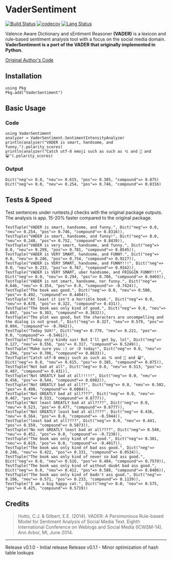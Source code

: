 # VaderSentiment

[![Build Status](https://travis-ci.com/nusretipek/VaderSentiment.jl.svg?branch=master)](https://travis-ci.com/nusretipek/VaderSentiment.jl)
[![codecov](https://codecov.io/gh/nusretipek/VaderSentiment.jl/branch/master/graph/badge.svg?token=X9RDYDGQLR)](https://codecov.io/gh/nusretipek/VaderSentiment.jl)
[![Lang Status](https://img.shields.io/github/languages/top/nusretipek/VaderSentiment?color=blueviolet)](https://img.shields.io/github/languages/top/nusretipek/VaderSentiment?color=blueviolet)

Valence Aware Dictionary and sEntiment Reasoner **(VADER)** is a lexicon and rule-based sentiment analysis tool with a focus on the social media domain. **VaderSentiment is a port of the VADER that originally implemented in Python.** 

[Original Author's Code](https://github.com/cjhutto/vaderSentiment)


## Installation 

```
using Pkg
Pkg.add("VaderSentiment")
```

## Basic Usage

### Code
```
using VaderSentiment
analyzer = VaderSentiment.SentimentIntensityAnalyzer
println(analyzer("VADER is smart, handsome, and funny.").polarity_scores)
println(analyzer("Catch utf-8 emoji such as such as 💘 and 💋 and 😁").polarity_scores)
```

### Output
```
Dict("neg"=> 0.0, "neu"=> 0.615, "pos"=> 0.385, "compound"=> 0.875)
Dict("neg"=> 0.0, "neu"=> 0.254, "pos"=> 0.746, "compound"=> 0.8316)
```

## Tests & Speed

Test sentences under runtests.jl checks with the original package outputs. 
The analysis is app. 15-20% faster compared to the original package.  

```
TestTuple("VADER is smart, handsome, and funny.", Dict("neg"=> 0.0, "neu"=> 0.254, "pos"=> 0.746, "compound"=> 0.8316)),
TestTuple("VADER is smart, handsome, and funny!", Dict("neg"=> 0.0, "neu"=> 0.248, "pos"=> 0.752, "compound"=> 0.8439)),
TestTuple("VADER is very smart, handsome, and funny.", Dict("neg"=> 0.0, "neu"=> 0.299, "pos"=> 0.701, "compound"=> 0.8545)),
TestTuple("VADER is VERY SMART, handsome, and FUNNY.", Dict("neg"=> 0.0, "neu"=> 0.246, "pos"=> 0.754, "compound"=> 0.9227)),
TestTuple("VADER is VERY SMART, handsome, and FUNNY!!!", Dict("neg"=> 0.0, "neu"=> 0.233, "pos"=> 0.767, "compound"=> 0.9342)),
TestTuple("VADER is VERY SMART, uber handsome, and FRIGGIN FUNNY!!!", Dict("neg"=> 0.0, "neu"=> 0.294, "pos"=> 0.706, "compound"=> 0.9469)),
TestTuple("VADER is not smart, handsome, nor funny.", Dict("neg"=> 0.646, "neu"=> 0.354, "pos"=> 0.0, "compound"=> -0.7424)),
TestTuple("The book was good.", Dict("neg"=> 0.0, "neu"=> 0.508, "pos"=> 0.492, "compound"=> 0.4404)),
TestTuple("At least it isn't a horrible book.", Dict("neg"=> 0.0, "neu"=> 0.678, "pos"=> 0.322, "compound"=> 0.431)),
TestTuple("The book was only kind of good.", Dict("neg"=> 0.0, "neu"=> 0.697, "pos"=> 0.303, "compound"=> 0.3832)),
TestTuple("The plot was good, but the characters are uncompelling and the dialog is not great.", Dict("neg"=> 0.327, "neu"=> 0.579, "pos"=> 0.094, "compound"=> -0.7042)),
TestTuple("Today SUX!", Dict("neg"=> 0.779, "neu"=> 0.221, "pos"=> 0.0, "compound"=> -0.5461)),
TestTuple("Today only kinda sux! But I'll get by, lol", Dict("neg"=> 0.127, "neu"=> 0.556, "pos"=> 0.317, "compound"=> 0.5249)),
TestTuple("Make sure you :) or :D today!", Dict("neg"=> 0.0, "neu"=> 0.294, "pos"=> 0.706, "compound"=> 0.8633)),
TestTuple("Catch utf-8 emoji such as such as 💘 and 💋 and 😁", Dict("neg"=> 0.0, "neu"=> 0.615, "pos"=> 0.385, "compound"=> 0.875)),
TestTuple("Not bad at all", Dict("neg"=> 0.0, "neu"=> 0.513, "pos"=> 0.487, "compound"=> 0.431)),
TestTuple("Not GREATLY bad at all!!!!!", Dict("neg"=> 0.0, "neu"=> 0.456, "pos"=> 0.544, "compound"=> 0.6982)),
TestTuple("Not GREATLY bad at all??", Dict("neg"=> 0.0, "neu"=> 0.502, "pos"=> 0.498, "compound"=> 0.6084)),
TestTuple("Not GREATLY bad at all????", Dict("neg"=> 0.0, "neu"=> 0.467, "pos"=> 0.533, "compound"=> 0.6777)),
TestTuple("Not least GREATLY bad at all????", Dict("neg"=> 0.0, "neu"=> 0.523, "pos"=> 0.477, "compound"=> 0.6777)),
TestTuple("Not GREATLY least bad at all????", Dict("neg"=> 0.436, "neu"=> 0.564, "pos"=> 0.0, "compound"=> -0.5944)),
TestTuple("least bad at all????", Dict("neg"=> 0.0, "neu"=> 0.441, "pos"=> 0.559, "compound"=> 0.5873)),
TestTuple("No not GREATLY least bad at all????", Dict("neg"=> 0.548, "neu"=> 0.452, "pos"=> 0.0, "compound"=> -0.7238)),
TestTuple("The book was only kind of no good.", Dict("neg"=> 0.381, "neu"=> 0.619, "pos"=> 0.0, "compound"=> -0.4017)),
TestTuple("The book was only kind of bad ass good.", Dict("neg"=> 0.246, "neu"=> 0.422, "pos"=> 0.331, "compound"=> 0.0534)),
TestTuple("The book was only kind of never so bad ass good.", Dict("neg"=> 0.0, "neu"=> 0.516, "pos"=> 0.484, "compound"=> 0.7579)),
TestTuple("The book was only kind of without doubt bad ass good.", Dict("neg"=> 0.0, "neu"=> 0.412, "pos"=> 0.588, "compound"=> 0.8406)),
TestTuple("The book was only kind of badn't ass good.", Dict("neg"=> 0.196, "neu"=> 0.571, "pos"=> 0.233, "compound"=> 0.1139)),
TestTuple("I am a big happy cat.", Dict("neg"=> 0.0, "neu"=> 0.575, "pos"=> 0.425, "compound"=> 0.5719))
```

## Credits
> Hutto, C.J. & Gilbert, E.E. (2014). VADER: A Parsimonious Rule-based Model for Sentiment Analysis of Social Media Text. Eighth International Conference on Weblogs and Social Media (ICWSM-14). Ann Arbor, MI, June 2014.

<hr>

Release v0.1.0 - Initial release
Release v0.1.1 - Minor optimization of hash table lookups

